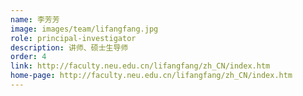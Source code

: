 ```yaml
---
name: 李芳芳
image: images/team/lifangfang.jpg
role: principal-investigator
description: 讲师、硕士生导师
order: 4
link: http://faculty.neu.edu.cn/lifangfang/zh_CN/index.htm
home-page: http://faculty.neu.edu.cn/lifangfang/zh_CN/index.htm
---
```

